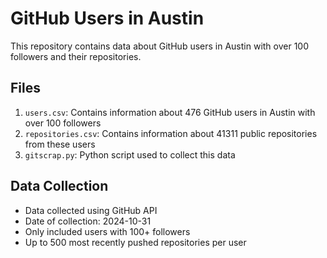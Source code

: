 # GitHub Users in Austin

This repository contains data about GitHub users in Austin with over 100 followers and their repositories.

## Files

1. `users.csv`: Contains information about 476 GitHub users in Austin with over 100 followers
2. `repositories.csv`: Contains information about 41311 public repositories from these users
3. `gitscrap.py`: Python script used to collect this data

## Data Collection

- Data collected using GitHub API
- Date of collection: 2024-10-31
- Only included users with 100+ followers
- Up to 500 most recently pushed repositories per user
